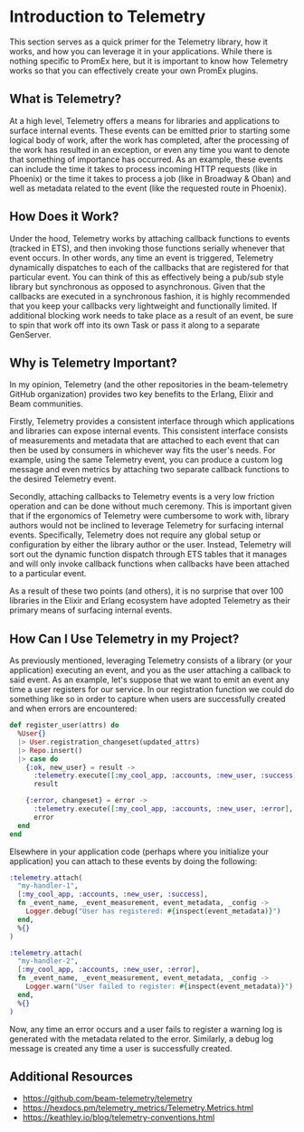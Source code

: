 # Introduction to Telemetry

This section serves as a quick primer for the Telemetry library, how it works, and how you can leverage it in your
applications. While there is nothing specific to PromEx here, but it is important to know how Telemetry works so that
you can effectively create your own PromEx plugins.

## What is Telemetry?

At a high level, Telemetry offers a means for libraries and applications to surface internal events. These events can
be emitted prior to starting some logical body of work, after the work has completed, after the processing of the work
has resulted in an exception, or even any time you want to denote that something of importance has occurred. As an
example, these events can include the time it takes to process incoming HTTP requests (like in Phoenix) or the time
it takes to process a job (like in Broadway & Oban) and well as metadata related to the event (like the requested route
in Phoenix).

## How Does it Work?

Under the hood, Telemetry works by attaching callback functions to events (tracked in ETS), and then invoking those
functions serially whenever that event occurs. In other words, any time an event is triggered, Telemetry dynamically
dispatches to each of the callbacks that are registered for that particular event. You can think of this as effectively
being a pub/sub style library but synchronous as opposed to asynchronous. Given that the callbacks are executed in a
synchronous fashion, it is highly recommended that you keep your callbacks very lightweight and functionally limited. If
additional blocking work needs to take place as a result of an event, be sure to spin that work off into its own Task or
pass it along to a separate GenServer.

## Why is Telemetry Important?

In my opinion, Telemetry (and the other repositories in the beam-telemetry GitHub organization) provides two key benefits
to the Erlang, Elixir and Beam communities.

Firstly, Telemetry provides a consistent interface through which applications and libraries can expose internal events.
This consistent interface consists of measurements and metadata that are attached to each event that can then be used by
consumers in whichever way fits the user's needs. For example, using the same Telemetry event, you can produce a custom
log message and even metrics by attaching two separate callback functions to the desired Telemetry event.

Secondly, attaching callbacks to Telemetry events is a very low friction operation and can be done without much
ceremony. This is important given that if the ergonomics of Telemetry were cumbersome to work with, library authors
would not be inclined to leverage Telemetry for surfacing internal events. Specifically, Telemetry does not require
any global setup or configuration by either the library author or the user. Instead, Telemetry will sort out the dynamic
function dispatch through ETS tables that it manages and will only invoke callback functions when callbacks have been
attached to a particular event.

As a result of these two points (and others), it is no surprise that over 100 libraries in the Elixir and Erlang
ecosystem have adopted Telemetry as their primary means of surfacing internal events.

## How Can I Use Telemetry in my Project?

As previously mentioned, leveraging Telemetry consists of a library (or your application) executing an event, and you as
the user attaching a callback to said event. As an example, let's suppose that we want to emit an event any time a user
registers for our service. In our registration function we could do something like so in order to capture when users are
successfully created and when errors are encountered:

```elixir
def register_user(attrs) do
  %User{}
  |> User.registration_changeset(updated_attrs)
  |> Repo.insert()
  |> case do
    {:ok, new_user} = result ->
      :telemetry.execute([:my_cool_app, :accounts, :new_user, :success], %{}, %{user: new_user})
      result

    {:error, changeset} = error ->
      :telemetry.execute([:my_cool_app, :accounts, :new_user, :error], %{}, %{error: changeset})
      error
  end
end
```

Elsewhere in your application code (perhaps where you initialize your application) you can attach to these events by
doing the following:

```elixir
:telemetry.attach(
  "my-handler-1",
  [:my_cool_app, :accounts, :new_user, :success],
  fn _event_name, _event_measurement, event_metadata, _config ->
    Logger.debug("User has registered: #{inspect(event_metadata)}")
  end,
  %{}
)

:telemetry.attach(
  "my-handler-2",
  [:my_cool_app, :accounts, :new_user, :error],
  fn _event_name, _event_measurement, event_metadata, _config ->
    Logger.warn("User failed to register: #{inspect(event_metadata)}")
  end,
  %{}
)
```

Now, any time an error occurs and a user fails to register a warning log is generated with the metadata related to the
error. Similarly, a debug log message is created any time a user is successfully created.

## Additional Resources

- https://github.com/beam-telemetry/telemetry
- https://hexdocs.pm/telemetry_metrics/Telemetry.Metrics.html
- https://keathley.io/blog/telemetry-conventions.html

